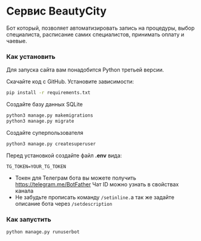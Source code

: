 # Сервис BeautyCity

Бот который, позволяет автоматизировать запись на процедуры, выбор специалиста, расписание самих специалистов, принимать оплату и чаевые.

### Как установить
Для запуска сайта вам понадобится Python третьей версии.

Скачайте код с GitHub. Установите зависимости:

```sh
pip install -r requirements.txt
```

Создайте базу данных SQLite

```sh
python3 manage.py makemigrations
python3 manage.py migrate
```
Создайте суперпользователя
```sh
python3 manage.py createsuperuser
```

Перед установкой создайте файл **.env** вида:
```properties
TG_TOKEN=YOUR_TG_TOKEN
```
- Токен для Телеграм бота вы можете получить https://telegram.me/BotFather Чат ID можно узнать в свойствах канала
- Не забудьте прописать команду `/setinline.`а так же задайте описание бота через `/setdescription`

### Как запустить

```sh
python manage.py runuserbot
```